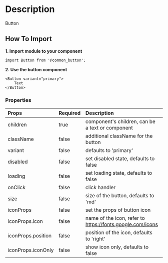 # Description

Button

## How To Import

**1. Import module to your component**
```node
import Button from '@common_button';
```

**2. Use the button component**

```node
<Button variant="primary">
    Text
</Button>
```

### Properties
| Props       | Required | Description | Type |
| :---        | :---     | :---        |:---  |
| children       | true    | component's children, can be a text or component | any |
| className       | false    | additional className for the button | string |
| variant       | false    | defaults to 'primary' | string |
| disabled       | false    | set disabled state, defaults to false | bool |
| loading       | false    | set loading state, defaults to false | bool |
| onClick       | false    | click handler | func |
| size       | false    | size of the button, defaults to 'md' | string |
| iconProps       | false    | set the props of button icon | obj |
| iconProps.icon       | false    | name of the icon, refer to https://fonts.google.com/icons | string |
| iconProps.position       | false    | position of the icon, defaults to 'right' | string |
| iconProps.iconOnly       | false    | show icon only, defaults to false | bool |
